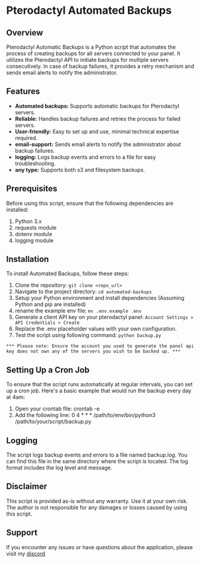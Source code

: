 # Pterodactyl Automated Backups

## Overview

Pterodactyl Automatic Backups is a Python script that automates the process of creating backups for all servers connected to your panel. It utilizes the Pterodactyl API to initiate backups for multiple servers consecutively. In case of backup failures, it provides a retry mechanism and sends email alerts to notify the administrator.

## Features

- **Automated backups:** Supports automatic backups for Pterodactyl servers.
- **Reliable:** Handles backup failures and retries the process for failed servers.
- **User-friendly:** Easy to set up and use, minimal technical expertise required.
- **email-support:** Sends email alerts to notify the administrator about backup failures.
- **logging:** Logs backup events and errors to a file for easy troubleshooting.
- **any type:** Supports both s3 and filesystem backups.


## Prerequisites

Before using this script, ensure that the following dependencies are installed:

1. Python 3.x
2. requests module
3. dotenv module
4. logging module


## Installation

To install Automated Backups, follow these steps:

1. Clone the repository: `git clone <repo_url>`
2. Navigate to the project directory: `cd automated-backups`
3. Setup your Python environment and install dependencies (Assuming Python and pip are installed)
4. rename the example env file: `mv .env.example .env`
5. Generate a client API key on your pterodactyl panel: `Account Settings > API Credentials > Create`
6. Replace the .env placeholder values with your own configuration.
7. Test the script using following command: `python backup.py`

`*** Please note: Ensure the account you used to generate the panel api key does not own any of the servers you wish to be backed up. ***`

## Setting Up a Cron Job

To ensure that the script runs automatically at regular intervals, you can set up a cron job. Here's a basic example that would run the backup every day at 4am:

1. Open your crontab file: crontab -e
2. Add the following line: 0 4 * * * /path/to/env/bin/python3 /path/to/your/script/backup.py

## Logging

The script logs backup events and errors to a file named backup.log. You can find this file in the same directory where the script is located. The log format includes the log level and message.

## Disclaimer

This script is provided as-is without any warranty. Use it at your own risk. The author is not responsible for any damages or losses caused by using this script.

## Support

If you encounter any issues or have questions about the application, please visit my [discord](https://discord.gg/ngnKtNdv)



